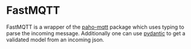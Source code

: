 # FastMQTT

FastMQTT is a wrapper of the [paho-mqtt](https://github.com/eclipse/paho.mqtt.python) package which uses typing to parse the incoming message. Additionally one can use [pydantic](https://github.com/pydantic/pydantic) to get a validated model from an incoming json.